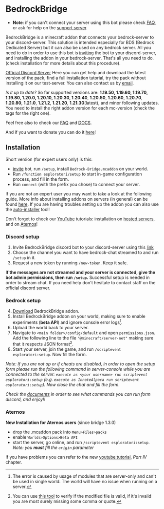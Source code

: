 # BedrockBridge
* **Note**: if you can't connect your server using this bot please check [FAQ](FAQ.md), or ask for help on the [support server](https://discord.gg/A2SDjxQshJ).


BedrockBridge is a minecraft addon that connects your bedrock-server to your discord-server. This solution is intended especially for BDS (Bedrock Dedicated Server) but it can also be used on any bedrock server. All you need to do in order to use this bot is [inviting](https://discord.com/api/oauth2/authorize?client_id=1041838898843762769&permissions=2684357632&scope=bot%20applications.commands) the bot to your discord-server, and installing the addon in your bedrock-server. That's all you need to do. (check installation for more details about this procedure).

[Official Discord Server](https://discord.gg/A2SDjxQshJ)
Here you can get help and download the latest version of the pack, find a full installation tutorial, try the pack without installing it on our test-server. 
You can also contact us by [email](mailto:development@esploratorismp.space).

*Is it up to date?* So far supported versions are: **1.19.50, 1.19.60, 1.19.70, 1.19.80, 1.20.0, 1.20.10, 1.20.30, 1.20.40**, **1.20.50**, **1.20.60**, **1.20.70**, **1.20.80**, **1.21.0**, **1.21.2**, **1.21.20**,  **1.21.30**(latest), and minor following updates. You need to install the right addon version for each mc-version (check the tags for the right one).


Feel free also to check our [FAQ](FAQ.md) and [DOCS](DOCS.MD).

And if you want to donate you can do it [here](https://gofund.me/bdd174c3)!
## Installation
Short version (for expert users only) is this: 
* [invite](https://discord.com/api/oauth2/authorize?client_id=1041838898843762769&permissions=2684357632&scope=bot%20applications.commands) bot, run `/setup`, install `Bedrock-Bridge.mcaddon` on your world. 
* Run `/function esploratori/setup` to start in-game configuration process, and fill in the form. 
* Run `connect` (with the prefix you chose) to connect your server.

If you are not an expert user you may want to take a look at the following guide. More info about installing addons on servers (in general) can be found [here](https://learn.microsoft.com/en-us/minecraft/creator/documents/scriptingservers). If you are having troubles setting up the addon you can also use the [auto-installer](https://bedrockbridge.esploratori.space/auto-installer.html) tool!

Don't forget to check our [YouTube](https://www.youtube.com/@Esploratori-Development/featured) tutorials: installation on [hosted servers](https://youtu.be/1NTrhmW43eE), and on [Aternos](https://www.youtube.com/watch?v=JlVKpC0o8jg)!
### Discord setup
1. Invite BedrockBridge discord bot to your discord-server using this [link](https://discord.com/api/oauth2/authorize?client_id=1041838898843762769&permissions=2684357632&scope=bot%20applications.commands)
2. Choose the channel you want to have bedrock-chat streamed to and run `/setup` in it.
3. Request a new token by running `/new-token`. Keep it safe.

**If the messages are not streamed and your server is connected, give the bot admin permissions, then run `/setup`.** Successful setup is needed in order to stream chat. If you need help don't hesitate to contact staff on the official discord server.
### Bedrock setup
4. [Download](https://raw.githubusercontent.com/InnateAlpaca/BedrockBridge/main/Bedrock-Bridge.mcaddon) BedrockBridge addon.
5. Install BedrockBridge addon on your world, making sure to enable experiments (**beta API**) and ignore console error logs[^1].
6. Upload the world back to your server.
7. Navigate to `<main folder>/config/default` and open `permissions.json`. Add the following line to the file `"@minecraft/server-net"` making sure that it respects JSON format[^2]. 
8. Start your server, join the game, and run `/scriptevent esploratori:setup`. Now fill the form. 

*Note: If you are not op or if cheats are disabled, in order to open the setup form please run the following command in server-console while you are connected to the server: `execute as <your username> run scriptevent esploratori:setup` (e.g. `execute as InnateAlpaca run scriptevent esploratori:setup`). Now close the chat and fill the form.*
[^1]: The error is caused by usage of modules that are server-only and can't be used in single world. The world will have no issue when running on a server.
[^2]: You can use [this tool](https://jsonchecker.com/) to verify if the modified file is valid, if it's invalid you are most surely missing some comma or quote.

*Check the [documents](DOCS.MD) in order to see what commands you can run form discord, and enjoy!!*

### Aternos
**New Installation for Aternos users** (since bridge 1.3.0)
* drop the .mcaddon pack into `Menu>Files>packs`
* enable `Worlds>Options>Beta API`
* start the server, go online, and run `/scriptevent esploratori:setup`. *Note: you **must** fill the `origin` parameter*

If you have problems you can refer to the new [youtube tutorial](https://youtu.be/1NTrhmW43eE), *Part IV* chapter.
